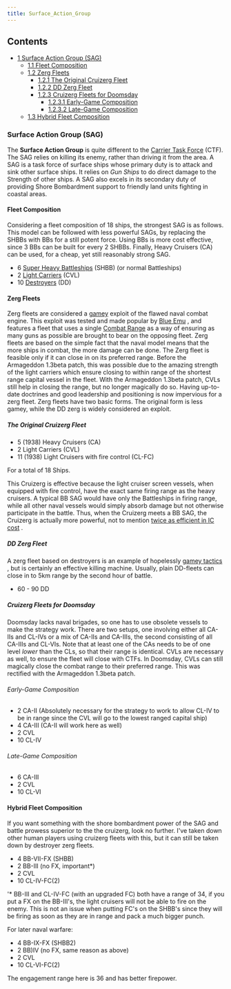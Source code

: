 ```yaml
---
title: Surface_Action_Group
---
```



## Contents

-   [ 1 Surface Action Group (SAG) ](#Surface_Action_Group_.28SAG.29)
    -   [ 1.1 Fleet Composition ](#Fleet_Composition)
    -   [ 1.2 Zerg Fleets ](#Zerg_Fleets)
        -   [ 1.2.1 The Original Cruizerg Fleet
            ](#The_Original_Cruizerg_Fleet)
        -   [ 1.2.2 DD Zerg Fleet ](#DD_Zerg_Fleet)
        -   [ 1.2.3 Cruizerg Fleets for Doomsday
            ](#Cruizerg_Fleets_for_Doomsday)
            -   [ 1.2.3.1 Early-Game Composition
                ](#Early-Game_Composition)
            -   [ 1.2.3.2 Late-Game Composition
                ](#Late-Game_Composition)
    -   [ 1.3 Hybrid Fleet Composition ](#Hybrid_Fleet_Composition)

###    Surface Action Group (SAG) 

The **Surface Action Group** is quite different to the [Carrier Task
Force](/wiki/Carrier_Task_Force "Carrier Task Force") (CTF). The SAG
relies on killing its enemy, rather than driving it from the area. A SAG
is a task force of surface ships whose primary duty is to attack and
sink other surface ships. It relies on *Gun Ships* to do direct damage
to the Strength of other ships. A SAG also excels in its secondary duty
of providing Shore Bombardment support to friendly land units fighting
in coastal areas.

####  Fleet Composition 

Considering a fleet composition of 18 ships, the strongest SAG is as
follows. This model can be followed with less powerful SAGs, by
replacing the SHBBs with BBs for a still potent force. Using BBs is more
cost effective, since 3 BBs can be built for every 2 SHBBs. Finally,
Heavy Cruisers (CA) can be used, for a cheap, yet still reasonably
strong SAG.

-   6 [Super Heavy Battleships](/wiki/Battleship "Battleship") (SHBB)
    (or normal Battleships)
-   2 [Light Carriers](/wiki/Escort_Carrier "Escort Carrier") (CVL)
-   10 [Destroyers](/wiki/Destroyer "Destroyer") (DD)

####  Zerg Fleets 

Zerg fleets are considered a
[gamey](/wiki/Gamey_tactics "Gamey tactics") exploit of the flawed naval
combat engine. This exploit was tested and made popular by [Blue
Emu](/wiki/index.php?title=User:Blue_Emu&action=edit&redlink=1 "User:Blue Emu (page does not exist)")
, and features a fleet that uses a single [Combat
Range](/wiki/Combat_Range "Combat Range") as a way of ensuring as many
guns as possible are brought to bear on the opposing fleet. Zerg fleets
are based on the simple fact that the naval model means that the more
ships in combat, the more damage can be done. The Zerg fleet is feasible
only if it can close in on its preferred range. Before the Armageddon
1.3beta patch, this was possible due to the amazing strength of the
light carriers which ensure closing to within range of the shortest
range capital vessel in the fleet. With the Armageddon 1.3beta patch,
CVLs still help in closing the range, but no longer magically do so.
Having up-to-date doctrines and good leadership and positioning is now
impervious for a zerg fleet. Zerg fleets have two basic forms. The
original form is less gamey, while the DD zerg is widely considered an
exploit.

#####  The Original Cruizerg Fleet 

-   5 (1938) Heavy Cruisers (CA)
-   2 Light Carriers (CVL)
-   11 (1938) Light Cruisers with fire control (CL-FC)

For a total of 18 Ships.

This Cruizerg is effective because the light cruiser screen vessels,
when equipped with fire control, have the exact same firing range as the
heavy cruisers. A typical BB SAG would have only the Battleships in
firing range, while all other naval vessels would simply absorb damage
but not otherwise participate in the battle. Thus, when the Cruizerg
meets a BB SAG, the Cruizerg is actually more powerful, not to mention
[twice as efficient in IC
cost](http://forum.paradoxplaza.com/forum/showpost.php?p=9092898&postcount=9)
.

#####  DD Zerg Fleet 

A zerg fleet based on destroyers is an example of hopelessly [gamey
tactics](/wiki/Gamey_tactics "Gamey tactics") , but is certainly an
effective killing machine. Usually, plain DD-fleets can close in to 5km
range by the second hour of battle.

-   60 - 90 DD

#####  Cruizerg Fleets for Doomsday 

Doomsday lacks naval brigades, so one has to use obsolete vessels to
make the strategy work. There are two setups, one involving either all
CA-IIs and CL-IVs or a mix of CA-IIs and CA-IIIs, the second consisting
of all CA-IIIs and CL-VIs. Note that at least one of the CAs needs to be
of one level *lower* than the CLs, so that their range is identical.
CVLs are necessary as well, to ensure the fleet will close with CTFs. In
Doomsday, CVLs can still magically close the combat range to their
preferred range. This was rectified with the Armageddon 1.3beta patch.

######  Early-Game Composition 

-   2 CA-II (Absolutely necessary for the strategy to work to allow
    CL-IV to be in range since the CVL will go to the lowest ranged
    capital ship)
-   4 CA-III (CA-II will work here as well)
-   2 CVL
-   10 CL-IV

######  Late-Game Composition 

-   6 CA-III
-   2 CVL
-   10 CL-VI

####  Hybrid Fleet Composition 

If you want something with the shore bombardment power of the SAG and
battle prowess superior to the the cruizerg, look no further. I've taken
down other human players using cruizerg fleets with this, but it can
still be taken down by destroyer zerg fleets.

-   4 BB-VII-FX (SHBB)
-   2 BB-III (no FX, important\*)
-   2 CVL
-   10 CL-IV-FC(2)

'\* BB-III and CL-IV-FC (with an upgraded FC) both have a range of 34,
if you put a FX on the BB-III's, the light cruisers will not be able to
fire on the enemy. This is not an issue when putting FC's on the SHBB's
since they will be firing as soon as they are in range and pack a much
bigger punch.

For later naval warfare:

-   4 BB-IX-FX (SHBB2)
-   2 BB)IV (no FX, same reason as above)
-   2 CVL
-   10 CL-VI-FC(2)

The engagement range here is 36 and has better firepower.
